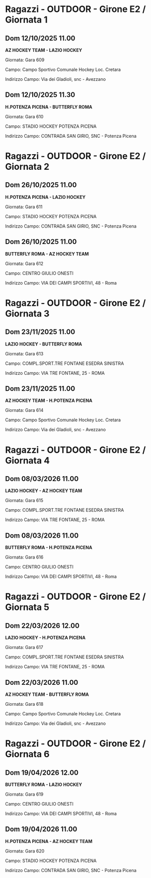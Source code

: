 # Ragazzi - OUTDOOR  - Girone E2 / Giornata 1
## Dom 12/10/2025 11.00
**AZ HOCKEY TEAM - LAZIO HOCKEY**

Giornata: Gara 609

Campo: Campo Sportivo Comunale Hockey Loc. Cretara 

Indirizzo Campo:  Via dei Gladioli, snc - Avezzano



## Dom 12/10/2025 11.30
**H.POTENZA PICENA - BUTTERFLY ROMA**

Giornata: Gara 610

Campo: STADIO HOCKEY POTENZA PICENA 

Indirizzo Campo:  CONTRADA SAN GIRIO, SNC - Potenza Picena


# Ragazzi - OUTDOOR  - Girone E2 / Giornata 2
## Dom 26/10/2025 11.00
**H.POTENZA PICENA - LAZIO HOCKEY**

Giornata: Gara 611

Campo: STADIO HOCKEY POTENZA PICENA 

Indirizzo Campo:  CONTRADA SAN GIRIO, SNC - Potenza Picena



## Dom 26/10/2025 11.00
**BUTTERFLY ROMA - AZ HOCKEY TEAM**

Giornata: Gara 612

Campo: CENTRO GIULIO ONESTI 

Indirizzo Campo:  VIA DEI CAMPI SPORTIVI, 48 - Roma


# Ragazzi - OUTDOOR  - Girone E2 / Giornata 3
## Dom 23/11/2025 11.00
**LAZIO HOCKEY - BUTTERFLY ROMA**

Giornata: Gara 613

Campo: COMPL.SPORT.TRE FONTANE ESEDRA SINISTRA 

Indirizzo Campo:  VIA TRE FONTANE, 25 - ROMA



## Dom 23/11/2025 11.00
**AZ HOCKEY TEAM - H.POTENZA PICENA**

Giornata: Gara 614

Campo: Campo Sportivo Comunale Hockey Loc. Cretara 

Indirizzo Campo:  Via dei Gladioli, snc - Avezzano


# Ragazzi - OUTDOOR  - Girone E2 / Giornata 4
## Dom 08/03/2026 11.00
**LAZIO HOCKEY - AZ HOCKEY TEAM**

Giornata: Gara 615

Campo: COMPL.SPORT.TRE FONTANE ESEDRA SINISTRA 

Indirizzo Campo:  VIA TRE FONTANE, 25 - ROMA



## Dom 08/03/2026 11.00
**BUTTERFLY ROMA - H.POTENZA PICENA**

Giornata: Gara 616

Campo: CENTRO GIULIO ONESTI 

Indirizzo Campo:  VIA DEI CAMPI SPORTIVI, 48 - Roma


# Ragazzi - OUTDOOR  - Girone E2 / Giornata 5
## Dom 22/03/2026 12.00
**LAZIO HOCKEY - H.POTENZA PICENA**

Giornata: Gara 617

Campo: COMPL.SPORT.TRE FONTANE ESEDRA SINISTRA 

Indirizzo Campo:  VIA TRE FONTANE, 25 - ROMA



## Dom 22/03/2026 11.00
**AZ HOCKEY TEAM - BUTTERFLY ROMA**

Giornata: Gara 618

Campo: Campo Sportivo Comunale Hockey Loc. Cretara 

Indirizzo Campo:  Via dei Gladioli, snc - Avezzano


# Ragazzi - OUTDOOR  - Girone E2 / Giornata 6
## Dom 19/04/2026 12.00
**BUTTERFLY ROMA - LAZIO HOCKEY**

Giornata: Gara 619

Campo: CENTRO GIULIO ONESTI 

Indirizzo Campo:  VIA DEI CAMPI SPORTIVI, 48 - Roma



## Dom 19/04/2026 11.00
**H.POTENZA PICENA - AZ HOCKEY TEAM**

Giornata: Gara 620

Campo: STADIO HOCKEY POTENZA PICENA 

Indirizzo Campo:  CONTRADA SAN GIRIO, SNC - Potenza Picena


